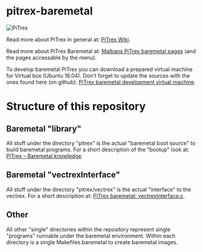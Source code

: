 # pitrex-baremetal
![PiTrex](http://vide.malban.de/wp-content/uploads/2020/01/pitrex-1-1024x843.png)

Read more about PiTrex in general at: [PiTrex Wiki](http://www.ombertech.com/cnk/pitrex/wiki/index.php).

Read more about PiTrex Baremetal at: [Malbans PiTrex baremetal pages](http://vide.malban.de/pitrex) (and the pages accessable by the menu).

To develop baremetal PiTrex you can download a prepared virtual machine for Virtual box (Ubuntu 16.04). Don't forget to update the sources with the ones found here (on github):  [PiTrex baremetal development virtual machine](http://vide.malban.de/pitrex/pitrex-baremetal-quick-start-unfinished).


# Structure of this repository

## Baremetal "library"
All stuff under the directory "pitrex" is the actual "baremetal boot source" to build baremetal programs. For a short description of the "bootup" look at: [PiTrex – Baremetal knowledge](http://vide.malban.de/pitrex/pitrex-baremetal-knowledge).

## Baremetal "vectrexInterface"
All stuff under the directory "pitrex/vectrex" is the actual "interface" to the vectrex. For a short description at: [
PiTrex baremetal: vectrexInterface.c](http://vide.malban.de/pitrex/pitrex-baremetal-vectrexinterface-c).

## Other
All other "single" directories within the repository represent single "programs" runnable under the baremetal environment. Within each directory is a single Makefiles.baremetal to create baremetal images.
